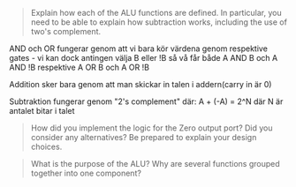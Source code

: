 >Explain how each of the ALU functions are defined. In particular, you need to be able to 
>explain how subtraction works, including the use of  two's complement.

AND och OR fungerar genom att vi bara kör värdena genom respektive gates - vi kan dock antingen välja
B eller !B så vå får både A AND B och A AND !B respektive A OR B och A OR !B

Addition sker bara genom att man skickar in talen i addern(carry in är 0)

Subtraktion fungerar genom "2's complement" där:
A + (-A) = 2^N
där N är antalet bitar i talet


>How did you implement the logic for the Zero output port? Did you consider any 
>alternatives? Be prepared to explain your design choices.

>What is the purpose of the ALU? Why are several functions grouped together into one 
>component?